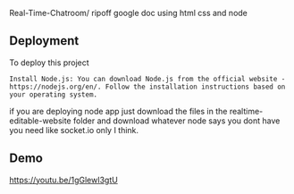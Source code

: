 Real-Time-Chatroom/ ripoff google doc using html css and node
## Deployment

To deploy this project

    Install Node.js: You can download Node.js from the official website - https://nodejs.org/en/. Follow the installation instructions based on your operating system.

if you are deploying node app just download the files in the realtime-editable-website folder and download whatever node says you dont have you need like socket.io only I think.

## Demo

https://youtu.be/1gGlewI3gtU
